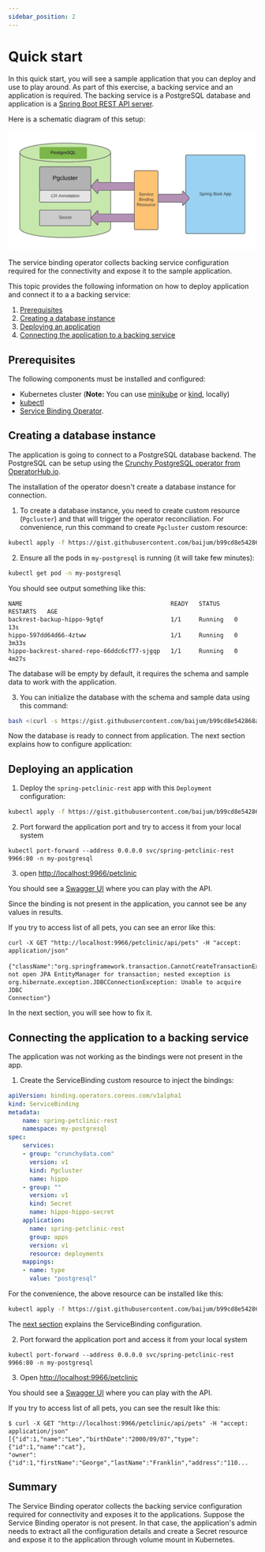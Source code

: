 ```yaml
---
sidebar_position: 2
---
```


# Quick start

In this quick start, you will see a sample application that you can deploy and
use to play around.  As part of this exercise, a backing service and an
application is required.  The backing service is a PostgreSQL database and
application is a [Spring Boot REST API server][petclinic].

Here is a schematic diagram of this setup:

![postgresql-spring-boot](/img/docs/postgresql-spring-boot.png)

The service binding operator collects backing service configuration required for
the connectivity and expose it to the sample application.

This topic provides the following information on how to deploy application and connect it to a a backing service:

1. [Prerequisites](#prerequisites)
2. [Creating a database instance](#creating-a-database-instance)
3. [Deploying an application](#deploying-an-application)
4. [Connecting the application to a backing service](#connecting-the-application-to-a-backing-service)

## Prerequisites

The following components must be installed and configured:

- Kubernetes cluster (**Note:** You can use [minikube](https://minikube.sigs.k8s.io/) or
  [kind](https://kind.sigs.k8s.io/), locally)
- [kubectl](https://kubernetes.io/docs/tasks/tools/#kubectl)
- [Service Binding Operator](installing-service-binding).

## Creating a database instance

The application is going to connect to a PostgreSQL database backend.  The
PostgreSQL can be setup using the [Crunchy PostgreSQL operator from
OperatorHub.io][crunchy].

The installation of the operator doesn't create a database instance for
connection.

1. To create a database instance, you need to create custom resource
(`Pgcluster`) and that will trigger the operator reconciliation.  For
convenience, run this command to create `Pgcluster` custom resource:

```bash
kubectl apply -f https://gist.githubusercontent.com/baijum/b99cd8e542868a00b2b5efc2e1b7dc10/raw/11e790fb1d23aa4d3ee03c260169a08b36fb25bc/pgcluster.yaml
```

2. Ensure all the pods in `my-postgresql` is running (it will take few minutes):

```bash
kubectl get pod -n my-postgresql
```

You should see output something like this:

```
NAME                                          READY   STATUS    RESTARTS   AGE
backrest-backup-hippo-9gtqf                   1/1     Running   0          13s
hippo-597dd64d66-4ztww                        1/1     Running   0          3m33s
hippo-backrest-shared-repo-66ddc6cf77-sjgqp   1/1     Running   0          4m27s
```

The database will be empty by default, it requires the schema and sample data to
work with the application.

3. You can initialize the database with the schema and sample data using this
command:

```bash
bash <(curl -s https://gist.githubusercontent.com/baijum/b99cd8e542868a00b2b5efc2e1b7dc10/raw/11e790fb1d23aa4d3ee03c260169a08b36fb25bc/init-database.sh)>
```

Now the database is ready to connect from application.  The next section
explains how to configure application:

## Deploying an application

1. Deploy the `spring-petclinic-rest` app with this `Deployment` configuration:

```bash
kubectl apply -f https://gist.githubusercontent.com/baijum/b99cd8e542868a00b2b5efc2e1b7dc10/raw/11e790fb1d23aa4d3ee03c260169a08b36fb25bc/app-deployment.yaml
```

2. Port forward the application port and try to access it from your local system

```
kubectl port-forward --address 0.0.0.0 svc/spring-petclinic-rest 9966:80 -n my-postgresql
```

3. open [http://localhost:9966/petclinic](http://localhost:9966/petclinic)

You should see a [Swagger UI][swagger] where you can play with the API.

Since the binding is not present in the application, you cannot see be any
values in results.

If you try to access list of all pets, you can see an error like this:

```
curl -X GET "http://localhost:9966/petclinic/api/pets" -H "accept: application/json"

{"className":"org.springframework.transaction.CannotCreateTransactionException","exMessage":"Could
not open JPA EntityManager for transaction; nested exception is
org.hibernate.exception.JDBCConnectionException: Unable to acquire JDBC
Connection"}
```

In the next section, you will see how to fix it.

## Connecting the application to a backing service

The application was not working as the bindings were not present in the app.

1. Create the ServiceBinding custom resource to inject the bindings:

```yaml
apiVersion: binding.operators.coreos.com/v1alpha1
kind: ServiceBinding
metadata:
    name: spring-petclinic-rest
    namespace: my-postgresql
spec:
    services:
    - group: "crunchydata.com"
      version: v1
      kind: Pgcluster
      name: hippo
    - group: ""
      version: v1
      kind: Secret
      name: hippo-hippo-secret
    application:
      name: spring-petclinic-rest
      group: apps
      version: v1
      resource: deployments
    mappings:
    - name: type
      value: "postgresql"
```

For the convenience, the above resource can be installed like this:

```bash
kubectl apply -f https://gist.githubusercontent.com/baijum/b99cd8e542868a00b2b5efc2e1b7dc10/raw/11e790fb1d23aa4d3ee03c260169a08b36fb25bc/service-binding.yaml
```

The [next section](../creating-service-bindings/creating-service-binding)
explains the ServiceBinding configuration.

2. Port forward the application port and access it from your local system

```
kubectl port-forward --address 0.0.0.0 svc/spring-petclinic-rest 9966:80 -n my-postgresql
```

3. Open [http://localhost:9966/petclinic](http://localhost:9966/petclinic)

You should see a [Swagger UI][swagger] where you can play with the API.

If you try to access list of all pets, you can see the result like this:

```
$ curl -X GET "http://localhost:9966/petclinic/api/pets" -H "accept: application/json"
[{"id":1,"name":"Leo","birthDate":"2000/09/07","type":{"id":1,"name":"cat"},
"owner":{"id":1,"firstName":"George","lastName":"Franklin","address":"110...
```

## Summary

The Service Binding operator collects the backing service configuration required
for connectivity and exposes it to the applications.  Suppose the Service
Binding operator is not present.  In that case, the application's admin needs to
extract all the configuration details and create a Secret resource and expose it
to the application through volume mount in Kubernetes.

[petclinic]: https://github.com/spring-petclinic/spring-petclinic-rest
[olm]: https://olm.operatorframework.io
[crunchy]: https://operatorhub.io/operator/postgresql
[operator-sdk]: https://sdk.operatorframework.io
[pack]: https://buildpacks.io/docs/tools/pack/
[swagger]: https://swagger.io
